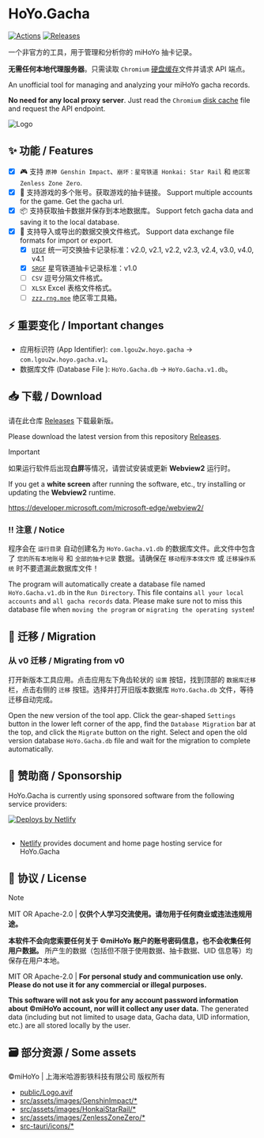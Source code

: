 # HoYo.Gacha

[![Actions](https://img.shields.io/github/actions/workflow/status/lgou2w/HoYo.Gacha/build.yml?branch=main&logo=github&style=flat-square)](https://github.com/lgou2w/HoYo.Gacha/actions)
[![Releases](https://img.shields.io/github/v/release/lgou2w/HoYo.Gacha?logo=github&style=flat-square&include_prereleases)](https://github.com/lgou2w/HoYo.Gacha/releases)

一个非官方的工具，用于管理和分析你的 miHoYo 抽卡记录。

**无需任何本地代理服务器**。只需读取 `Chromium` [硬盘缓存](docs/DiskCache.md)文件并请求 API 端点。

An unofficial tool for managing and analyzing your miHoYo gacha records.

**No need for any local proxy server**. Just read the `Chromium` [disk cache](docs/DiskCache.md) file and request the API endpoint.

![Logo](src-tauri/icons/128x128.png)

## ✨ 功能 / Features

- [x] 🎮 支持 `原神 Genshin Impact`、`崩坏：星穹铁道 Honkai: Star Rail` 和 `绝区零 Zenless Zone Zero`.
- [x] 📁 支持游戏的多个账号。获取游戏的抽卡链接。 Support multiple accounts for the game. Get the gacha url.
- [x] 📦 支持获取抽卡数据并保存到本地数据库。 Support fetch gacha data and saving it to the local database.
- [x] 🔄 支持导入或导出的数据交换文件格式。 Support data exchange file formats for import or export.
  - [x] [`UIGF`](https://uigf.org/zh/standards/uigf.html) 统一可交换抽卡记录标准：v2.0, v2.1, v2.2, v2.3, v2.4, v3.0, v4.0, v4.1
  - [x] [`SRGF`](https://uigf.org/zh/standards/srgf.html) 星穹铁道抽卡记录标准：v1.0
  - [ ] `CSV` 逗号分隔文件格式。
  - [ ] `XLSX` Excel 表格文件格式。
  - [ ] [`zzz.rng.moe`](https://zzz.rng.moe) 绝区零工具箱。

## ⚡️ 重要变化 / Important changes

- 应用标识符 (App Identifier): `com.lgou2w.hoyo.gacha` -> `com.lgou2w.hoyo.gacha.v1`。
- 数据库文件 (Database File ): `HoYo.Gacha.db`         -> `HoYo.Gacha.v1.db`。

## 📥 下载 / Download

请在此仓库 [Releases](https://github.com/lgou2w/HoYo.Gacha/releases) 下载最新版。

Please download the latest version from this repository [Releases](https://github.com/lgou2w/HoYo.Gacha/releases).

> [!IMPORTANT]
> 如果运行软件后出现**白屏**等情况，请尝试安装或更新 **Webview2** 运行时。
>
> If you get a **white screen** after running the software, etc., try installing or updating the **Webview2** runtime.
>
> https://developer.microsoft.com/microsoft-edge/webview2/

### ‼️ 注意 / Notice

程序会在 `运行目录` 自动创建名为 `HoYo.Gacha.v1.db` 的数据库文件。此文件中包含了 `您的所有本地账号` 和 `全部的抽卡记录` 数据。请确保在 `移动程序本体文件` 或 `迁移操作系统` 时不要遗漏此数据库文件！

The program will automatically create a database file named `HoYo.Gacha.v1.db` in the `Run Directory`. This file contains `all your local accounts` and `all gacha records` data. Please make sure not to miss this database file when `moving the program` or `migrating the operating system`!

## 🚀 迁移 / Migration

### 从 v0 迁移 / Migrating from v0

打开新版本工具应用。点击应用左下角齿轮状的 `设置` 按钮，找到顶部的 `数据库迁移` 栏，点击右侧的 `迁移` 按钮。选择并打开旧版本数据库 `HoYo.Gacha.db` 文件，等待迁移自动完成。

Open the new version of the tool app. Click the gear-shaped `Settings` button in the lower left corner of the app, find the `Database Migration` bar at the top, and click the `Migrate` button on the right. Select and open the old version database `HoYo.Gacha.db` file and wait for the migration to complete automatically.

## 💞 赞助商 / Sponsorship

HoYo.Gacha is currently using sponsored software from the following service providers:

<a href="https://www.netlify.com">
  <img src="https://www.netlify.com/assets/badges/netlify-badge-color-accent.svg" alt="Deploys by Netlify" />
</a>
<br />
<br />

* [Netlify](https://www.netlify.com/) provides document and home page hosting service for HoYo.Gacha

## 📜 协议 / License

> [!NOTE]
> MIT OR Apache-2.0 | **仅供个人学习交流使用。请勿用于任何商业或违法违规用途。**
>
> **本软件不会向您索要任何关于 ©miHoYo 账户的账号密码信息，也不会收集任何用户数据。** 所产生的数据（包括但不限于使用数据、抽卡数据、UID 信息等）均保存在用户本地。
>
> MIT OR Apache-2.0 | **For personal study and communication use only. Please do not use it for any commercial or illegal purposes.**
>
> **This software will not ask you for any account password information about ©miHoYo account, nor will it collect any user data.** The generated data (including but not limited to usage data, Gacha data, UID information, etc.) are all stored locally by the user.

## 🗃 部分资源 / Some assets

©miHoYo | 上海米哈游影铁科技有限公司 版权所有

- [public/Logo.avif](public/Logo.avif)
- [src/assets/images/GenshinImpact/*](src/assets/images/GenshinImpact)
- [src/assets/images/HonkaiStarRail/*](src/assets/images/HonkaiStarRail)
- [src/assets/images/ZenlessZoneZero/*](src/assets/images/ZenlessZoneZero)
- [src-tauri/icons/*](src-tauri/icons/)
